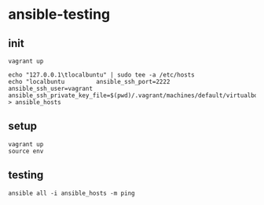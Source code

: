 # ansible-testing

## init
	vagrant up

	echo "127.0.0.1\tlocalbuntu" | sudo tee -a /etc/hosts
	echo "localbuntu         ansible_ssh_port=2222        ansible_ssh_user=vagrant        ansible_ssh_private_key_file=$(pwd)/.vagrant/machines/default/virtualbox/private_key" > ansible_hosts

## setup

	vagrant up
	source env

## testing

	ansible all -i ansible_hosts -m ping
